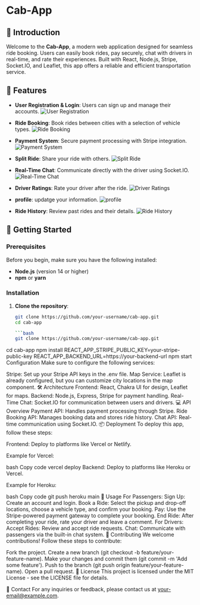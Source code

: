 # Cab-App

## 🚗 Introduction

Welcome to the **Cab-App**, a modern web application designed for seamless ride booking. Users can easily book rides, pay securely, chat with drivers in real-time, and rate their experiences. Built with React, Node.js, Stripe, Socket.IO, and Leaflet, this app offers a reliable and efficient transportation service.

## 🌟 Features

- **User Registration & Login**: Users can sign up and manage their accounts.
  ![User Registration](https://i.imgur.com/l7sEy7q.png) <!-- Replace with actual image URL -->

- **Ride Booking**: Book rides between cities with a selection of vehicle types.
  ![Ride Booking](https://i.imgur.com/7Aou4W5.png) 

- **Payment System**: Secure payment processing with Stripe integration.
  ![Payment System](https://i.imgur.com/NPfapFF.png) 

- **Split Ride**: Share your ride with others.
  ![Split Ride](https://i.imgur.com/qrvfhT2.png)

- **Real-Time Chat**: Communicate directly with the driver using Socket.IO.
  ![Real-Time Chat](https://i.imgur.com/RT0nhvn.png) 

- **Driver Ratings**: Rate your driver after the ride.
  ![Driver Ratings](https://i.imgur.com/Vi41eMl.png) 

- **profile**: updatge your information.
  ![profile](https://i.imgur.com/mXJ322Q.png)

- **Ride History**: Review past rides and their details.
  ![Ride History](https://i.imgur.com/vwLBwzy.png)

## 🚀 Getting Started

### Prerequisites

Before you begin, make sure you have the following installed:

- **Node.js** (version 14 or higher)
- **npm** or **yarn**

### Installation

1. **Clone the repository**:

   ```bash
   git clone https://github.com/your-username/cab-app.git
   cd cab-app

   ```bash
   git clone https://github.com/your-username/cab-app.git
cd cab-app
npm install
REACT_APP_STRIPE_PUBLIC_KEY=your-stripe-public-key
REACT_APP_BACKEND_URL=https://your-backend-url
npm start
Configuration
Make sure to configure the following services:

Stripe: Set up your Stripe API keys in the .env file.
Map Service: Leaflet is already configured, but you can customize city locations in the map component.
🛠️ Architecture
Frontend: React, Chakra UI for design, Leaflet for maps.
Backend: Node.js, Express, Stripe for payment handling.
Real-Time Chat: Socket.IO for communication between users and drivers.
💻 API Overview
Payment API: Handles payment processing through Stripe.
Ride Booking API: Manages booking data and stores ride history.
Chat API: Real-time communication using Socket.IO.
📦 Deployment
To deploy this app, follow these steps:

Frontend: Deploy to platforms like Vercel or Netlify.

Example for Vercel:

bash
Copy code
vercel deploy
Backend: Deploy to platforms like Heroku or Vercel.

Example for Heroku:

bash
Copy code
git push heroku main
🔧 Usage
For Passengers:
Sign Up: Create an account and login.
Book a Ride: Select the pickup and drop-off locations, choose a vehicle type, and confirm your booking.
Pay: Use the Stripe-powered payment gateway to complete your booking.
End Ride: After completing your ride, rate your driver and leave a comment.
For Drivers:
Accept Rides: Review and accept ride requests.
Chat: Communicate with passengers via the built-in chat system.
🤝 Contributing
We welcome contributions! Follow these steps to contribute:

Fork the project.
Create a new branch (git checkout -b feature/your-feature-name).
Make your changes and commit them (git commit -m 'Add some feature').
Push to the branch (git push origin feature/your-feature-name).
Open a pull request.
📜 License
This project is licensed under the MIT License - see the LICENSE file for details.

📧 Contact
For any inquiries or feedback, please contact us at your-email@example.com.
